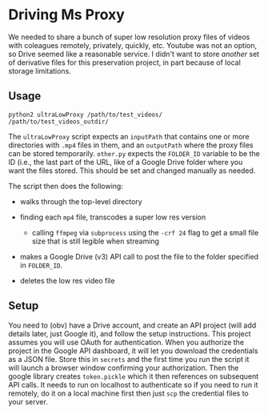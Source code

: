 # Driving Ms Proxy

We needed to share a bunch of super low resolution proxy files of videos with coleagues remotely, privately, quickly, etc. Youtube was not an option, so Drive seemed like a reasonable service. I didn't want to store *another* set of derivative files for this preservation project, in part because of local storage limitations. 


## Usage

`python2 ultraLowProxy /path/to/test_videos/ /path/to/test_videos_outdir/`

The `ultraLowProxy` script expects an `inputPath` that contains one or more directories with `.mp4` files in them, and an `outputPath` where the proxy files can be stored temporarily. `other.py` expects the `FOLDER_ID` variable to be the ID (i.e., the last part of the URL, like of a Google Drive folder where you want the files stored. This should be set and changed manually as needed. 

The script then does the following:

* walks through the top-level directory 

* finding each `mp4` file, transcodes a super low res version 

  * calling `ffmpeg` via `subprocess` using the `-crf 24` flag to get a small file size that is still legible when streaming

* makes a Google Drive (v3) API call to post the file to the folder specified in `FOLDER_ID`.

* deletes the low res video file

## Setup

You need to (obv) have a Drive account, and create an API project (will add details later, just Google it), and follow the setup instructions. This project assumes you will use OAuth for authentication. When you authorize the project in the Google API dashboard, it will let you download the credentials as a JSON file. Store this in `secrets` and the first time you run the script it will launch a browser window confirming your authorization. Then the google library creates `token.pickle` which it then references on subsequent API calls. It needs to run on localhost to authenticate so if you need to run it remotely, do it on a local machine first then just `scp` the credential files to your server.

